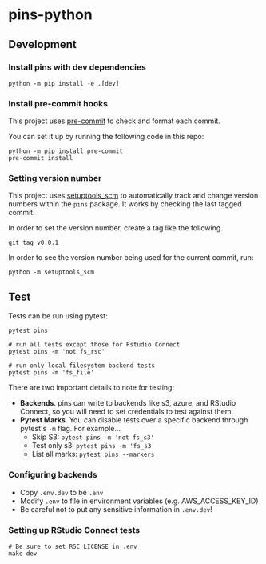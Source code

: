 # pins-python

## Development

### Install pins with dev dependencies

```shell
python -m pip install -e .[dev]
```

### Install pre-commit hooks

This project uses [pre-commit](https://pre-commit.com/) to check and format each commit.

You can set it up by running the following code in this repo:

```
python -m pip install pre-commit
pre-commit install
```

### Setting version number

This project uses [setuptools_scm](https://github.com/pypa/setuptools_scm) to
automatically track and change version numbers within the `pins` package.
It works by checking the last tagged commit.

In order to set the version number, create a tag like the following.

```shell
git tag v0.0.1
```

In order to see the version number being used for the current commit, run:

```
python -m setuptools_scm
```

## Test

Tests can be run using pytest:

```shell
pytest pins

# run all tests except those for Rstudio Connect
pytest pins -m 'not fs_rsc'

# run only local filesystem backend tests
pytest pins -m 'fs_file'
```

There are two important details to note for testing:

* **Backends**. pins can write to backends like s3, azure, and RStudio Connect, so you
    will need to set credentials to test against them.
* **Pytest Marks**. You can disable tests over a specific backend through pytest's
    `-m` flag. For example...
  - Skip S3: `pytest pins -m 'not fs_s3'`
  - Test only s3: `pytest pins -m 'fs_s3'`
  - List all marks: `pytest pins --markers`

### Configuring backends

* Copy `.env.dev` to be `.env`
* Modify `.env` to file in environment variables (e.g. AWS_ACCESS_KEY_ID)
* Be careful not to put any sensitive information in `.env.dev`!

### Setting up RStudio Connect tests

```
# Be sure to set RSC_LICENSE in .env
make dev
```
